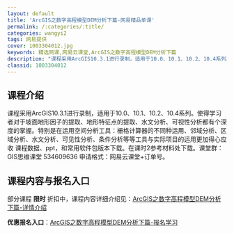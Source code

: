 ```yaml
---
layout: default
title: 'ArcGIS之数字高程模型DEM分析下篇-网易精品单课'
permalink: /:categories/:title/
categories: wangyi2
tags: 网易提供
cover: 1003304012.jpg
keywords: 精选网课,网易云课堂,ArcGIS之数字高程模型DEM分析下篇
description: "课程采用ArcGIS10.3.1进行录制，适用于10.0、10.1、10.2、10.4系列。使得学习者对于坡面地形因子的提取、地形特征点的提取、水文分析、可视性分析都有个深度的掌握。特别是在"
classid: 1003304012
---
```


## 课程介绍

课程采用ArcGIS10.3.1进行录制，适用于10.0、10.1、10.2、10.4系列。使得学习者对于坡面地形因子的提取、地形特征点的提取、水文分析、可视性分析都有个深度的掌握。特别是在运用空间分析工具：栅格计算器的不同种运用、邻域分析、区域分析、水文分析、可见性分析、条件分析等等工具与实际项目的运用更加得心应收
课程数据、ppt，和常用软件包版本下载。在课时2参考材料处下载。课堂群：GIS思维课堂 534609636 申请格式：网易云课堂+订单号。

## 课程内容与报名入口

部分课程 **限时** 折扣中，课程内容详细介绍见：[ArcGIS之数字高程模型DEM分析下篇-详情介绍](https://study.163.com/course/introduction/1003304012.htm?share=1&shareId=1025206652&utm_campaign=share&utm_medium=iphoneShare&utm_source=&utm_u=1025206652)

**优惠报名入口**：[ArcGIS之数字高程模型DEM分析下篇-报名学习](https://study.163.com/course/introduction/1003304012.htm?share=1&shareId=1025206652&utm_campaign=share&utm_medium=iphoneShare&utm_source=&utm_u=1025206652)

